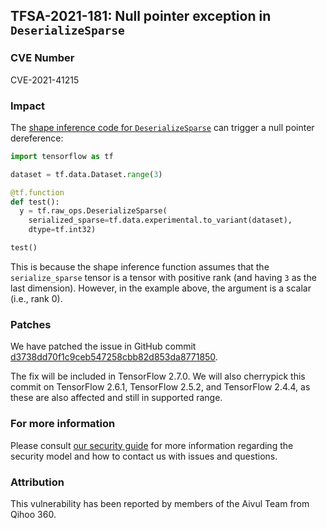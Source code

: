 ## TFSA-2021-181: Null pointer exception in `DeserializeSparse`

### CVE Number
CVE-2021-41215

### Impact
The [shape inference code for `DeserializeSparse`](https://github.com/galeone/tensorflow/blob/8d72537c6abf5a44103b57b9c2e22c14f5f49698/tensorflow/core/ops/sparse_ops.cc#L152-L168) can trigger a null pointer dereference:

```python
import tensorflow as tf

dataset = tf.data.Dataset.range(3)

@tf.function
def test():
  y = tf.raw_ops.DeserializeSparse(
    serialized_sparse=tf.data.experimental.to_variant(dataset),
    dtype=tf.int32)

test()
```

This is because the shape inference function assumes that the `serialize_sparse` tensor is a tensor with positive rank (and having `3` as the last dimension).  However, in the example above, the argument is a scalar (i.e., rank 0).

### Patches
We have patched the issue in GitHub commit [d3738dd70f1c9ceb547258cbb82d853da8771850](https://github.com/galeone/tensorflow/commit/d3738dd70f1c9ceb547258cbb82d853da8771850).

The fix will be included in TensorFlow 2.7.0. We will also cherrypick this commit on TensorFlow 2.6.1, TensorFlow 2.5.2, and TensorFlow 2.4.4, as these are also affected and still in supported range.

### For more information
Please consult [our security guide](https://github.com/galeone/tensorflow/blob/master/SECURITY.md) for more information regarding the security model and how to contact us with issues and questions.

### Attribution
This vulnerability has been reported by members of the Aivul Team from Qihoo 360.
